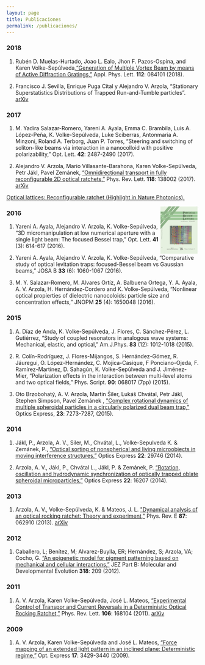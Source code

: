 ```yaml
---
layout: page
title: Publicaciones
permalink: /publicaciones/
---
```


### 2018
1.	Rubén D. Muelas-Hurtado, Joao L. Ealo,  Jhon F. Pazos-Ospina,  and Karen Volke-Sepúlveda,[“Generation of Multiple Vortex Beam by means of Active Diffraction Gratings,”](https://aip.scitation.org/doi/10.1063/1.5016864) Appl. Phys. Lett. **112**: 084101 (2018).

1. Francisco J. Sevilla, Enrique Puga Cital y Alejandro V. Arzola, “Stationary Superstatistics Distributions of Trapped Run-and-Tumble particles”. [arXiv](https://arxiv.org/abs/1808.03879)

### 2017
1. M. Yadira Salazar-Romero, Yareni A. Ayala, Emma C. Brambila, Luis A. López-Peña, K. Volke-Sepúlveda, Luke Sciberras, Antonmaria A. Minzoni, Roland A. Terborg, Juan P. Torres, “Steering and switching of soliton-like beams via interaction in a nanocolloid with positive polarizability,” Opt. Lett. **42**: 2487-2490 (2017). 

1. Alejandro V. Arzola, Mario Villasante-Barahona, Karen Volke-Sepúlveda, Petr Jákl, Pavel Zemánek, [“Omnidirectional transport in fully reconfigurable 2D optical ratchets,”](https://journals.aps.org/prl/covers/118/13) Phys. Rev. Lett. **118**: 138002 (2017). [arXiv](https://arxiv.org/abs/1705.04000)

[Optical lattices: Reconfigurable ratchet (Highlight in Nature Photonics).](https://www.nature.com/articles/nphoton.2017.68)

<img src="/LX15487cvr.jpg" width="100" align="right">


### 2016
1.	Yareni A. Ayala, Alejandro V. Arzola, K. Volke-Sepúlveda, “3D micromanipulation at low numerical aperture with a single light beam: The focused Bessel trap,” Opt. Lett. **41** (3): 614-617 (2016).

1.	Yareni A. Ayala, Alejandro V. Arzola, K. Volke-Sepúlveda, “Comparative study of optical levitation traps: focused-Bessel beam vs Gaussian beams,” JOSA B **33** (6): 1060-1067 (2016).

3.	M. Y. Salazar-Romero, M. Alvares Ortíz, A. Balbuena Ortega, Y. A. Ayala, A. V. Arzola, H. Hernández-Cordero and K. Volke-Sepúlveda, “Nonlinear optical propierties of dielectric nanocoloids: particle size and concentration effects,” JNOPM **25** (4): 1650048 (2016).

### 2015

1.	A. Díaz de Anda, K. Volke-Sepúlveda, J. Flores, C. Sánchez-Pérez, L. Gutiérrez, “Study of coupled resonators in analogous wave systems: Mechanical, elastic, and optical,” Am.J.Phys. **83** (12): 1012-1018 (2015).

2.	R. Colín-Rodríguez, J. Flores-Mijangos, S. Hernández-Gómez, R. Jáuregui, O. López-Hernández, C. Mojica-Casique, F Ponciano-Ojeda, F. Ramírez-Martínez, D. Sahagún, K. Volke-Sepúlveda and J. Jiménez-Mier, “Polarization effects in the interaction between multi-level atoms and two optical fields,” Phys. Script. **90**: 068017 (7pp) (2015).

3. Oto Brzobohatý, A. V. Arzola, Martin Šiler, Lukáš Chvátal, Petr Jákl, Stephen Simpson, Pavel Zemánek , ["Complex rotational dynamics of multiple spheroidal particles in a circularly polarized dual beam trap,"](https://www.osapublishing.org/oe/abstract.cfm?uri=oe-23-6-7273) Optics Express, **23**: 7273-7287,  (2015).

### 2014

1. Jákl, P., Arzola, A. V.,  Siler, M., Chvátal, L., Volke-Sepulveda K. & Zemánek, P., [“Optical sorting of nonspherical and living microobjects in moving interference structures,”](https://www.osapublishing.org/oe/abstract.cfm?uri=oe-22-24-29746) Optics Express **22**: 29746 (2014).

2. Arzola, A. V., Jákl, P., Chvátal L., Jákl, P. & Zemánek, P.  [“Rotation, oscillation and hydrodynamic synchronization of optically trapped oblate spheroidal microparticles,”](https://www.osapublishing.org/oe/abstract.cfm?uri=oe-22-13-16207) Optics Express **22**: 16207 (2014).

### 2013

1. Arzola, A. V., Volke-Sepúlveda, K. & Mateos, J. L. ["Dynamical analysis of an optical rocking ratchet: Theory and experiment,"](https://journals.aps.org/pre/abstract/10.1103/PhysRevE.87.062910) Phys. Rev. E **87**: 062910 (2013). [arXiv](https://arxiv.org/abs/1306.4176)

### 2012

1. Caballero, L; Benítez, M; Alvarez-Buylla, ER; Hernández, S; Arzola, VA; Cocho, G. [“An epigenetic model for pigment patterning based on mechanical and cellular interactions,”](https://onlinelibrary.wiley.com/doi/abs/10.1002/jez.b.22007) JEZ Part B: Molecular and Developmental Evolution **318**: 209 (2012).

### 2011

1. A. V. Arzola, Karen Volke-Sepúlveda, José L. Mateos, [“Experimental Control of Transpor and Current Reversals in a Deterministic Optical Rocking Ratchet,”](https://journals.aps.org/prl/abstract/10.1103/PhysRevLett.106.168104) Phys. Rev. Lett. **106**: 168104 (2011). [arXiv](https://arxiv.org/abs/1104.5171)

### 2009

1. A. V. Arzola, Karen Volke-Sepúlveda and José L. Mateos, [“Force mapping of an extended light pattern in an inclined plane: Deterministic regime,”](https://www.osapublishing.org/oe/abstract.cfm?uri=oe-17-5-3429) Opt. Express **17**: 3429-3440 (2009).
